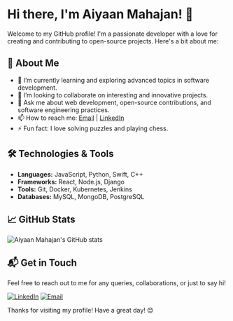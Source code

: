 # Hi there, I'm Aiyaan Mahajan! 👋

Welcome to my GitHub profile! I'm a passionate developer with a love for creating and contributing to open-source projects. Here's a bit about me:

## 🚀 About Me

- 🌱 I’m currently learning and exploring advanced topics in software development.
- 👯 I’m looking to collaborate on interesting and innovative projects.
- 💬 Ask me about web development, open-source contributions, and software engineering practices.
- 📫 How to reach me: [Email](mailto:aiyaan.mahajan@example.com) | [LinkedIn](https://www.linkedin.com/in/aiyaan-mahajan/)
- ⚡ Fun fact: I love solving puzzles and playing chess.

## 🛠️ Technologies & Tools

- **Languages:** JavaScript, Python, Swift, C++
- **Frameworks:** React, Node.js, Django
- **Tools:** Git, Docker, Kubernetes, Jenkins
- **Databases:** MySQL, MongoDB, PostgreSQL

## 📈 GitHub Stats

![Aiyaan Mahajan's GitHub stats](https://github-readme-stats.vercel.app/api?username=Aiyaan-Mahajan&show_icons=true&theme=radical)

## 📬 Get in Touch

Feel free to reach out to me for any queries, collaborations, or just to say hi!

[![LinkedIn](https://img.shields.io/badge/LinkedIn-Aiyaan%20Mahajan-blue)](https://www.linkedin.com/in/aiyaan-mahajan-1b47ab296/)
[![Email](https://img.shields.io/badge/Email-aiyaan.mahajan%40example.com-red)](mailto:aiyaanmahajan@example.com)

Thanks for visiting my profile! Have a great day! 😊
